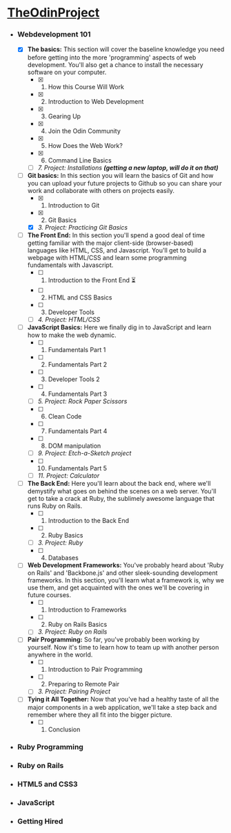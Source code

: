 # [TheOdinProject](https://www.theodinproject.com/home)

- ### Webdevelopment 101
     - [x] **The basics:** This section will cover the baseline knowledge you need before getting into the more 'programming' aspects of web development. You'll also get a chance to install the necessary software on your computer.
        - [x] 1. How this Course Will Work
        - [x] 2. Introduction to Web Development
        - [x] 3. Gearing Up
        - [x] 4. Join the Odin Community
        - [x] 5. How Does the Web Work?
        - [x] 6. Command Line Basics
        - [ ] _7. Project: Installations_ _**(getting a new laptop, will do it on that)**_
     - [ ] **Git basics:** In this section you will learn the basics of Git and how you can upload your future projects to Github so you can share your work and collaborate with others on projects easily.
        - [x] 1. Introduction to Git
        - [x] 2. Git Basics
        - [x] _3. Project: Practicing Git Basics_
     - [ ] **The Front End:** In this section you'll spend a good deal of time getting familiar with the major client-side (browser-based) languages like HTML, CSS, and Javascript. You'll get to build a webpage with HTML/CSS and learn some programming fundamentals with Javascript.
        - [ ] 1. Introduction to the Front End  ⏳
        - [ ] 2. HTML and CSS Basics
        - [ ] 3. Developer Tools
        - [ ] _4. Project: HTML/CSS_
     - [ ] **JavaScript Basics:** Here we finally dig in to JavaScript and learn how to make the web dynamic.
        - [ ] 1. Fundamentals Part 1
        - [ ] 2. Fundamentals Part 2
        - [ ] 3. Developer Tools 2
        - [ ] 4. Fundamentals Part 3
        - [ ] _5. Project: Rock Paper Scissors_
        - [ ] 6. Clean Code
        - [ ] 7. Fundamentals Part 4
        - [ ] 8. DOM manipulation
        - [ ] _9. Project: Etch-a-Sketch project_
        - [ ] 10. Fundamentals Part 5
        - [ ] _11. Project: Calculator_
     - [ ] **The Back End:** Here you'll learn about the back end, where we'll demystify what goes on behind the scenes on a web server. You'll get to take a crack at Ruby, the sublimely awesome language that runs Ruby on Rails.
        - [ ] 1. Introduction to the Back End
        - [ ] 2. Ruby Basics
        - [ ] _3. Project: Ruby_
        - [ ] 4. Databases
     - [ ] **Web Development Frameworks:** You've probably heard about 'Ruby on Rails' and 'Backbone.js' and other sleek-sounding development frameworks. In this section, you'll learn what a framework is, why we use them, and get acquainted with the ones we'll be covering in future courses.
        - [ ] 1. Introduction to Frameworks
        - [ ] 2. Ruby on Rails Basics
        - [ ] _3. Project: Ruby on Rails_
     - [ ] **Pair Programming:** So far, you've probably been working by yourself. Now it's time to learn how to team up with another person anywhere in the world.
        - [ ] 1. Introduction to Pair Programming
        - [ ] 2. Preparing to Remote Pair
        - [ ] _3. Project: Pairing Project_
     - [ ] **Tying it All Together:** Now that you've had a healthy taste of all the major components in a web application, we'll take a step back and remember where they all fit into the bigger picture.
        - [ ] 1. Conclusion

- ### Ruby Programming
- ### Ruby on Rails
- ### HTML5 and CSS3
- ### JavaScript
- ### Getting Hired
  
